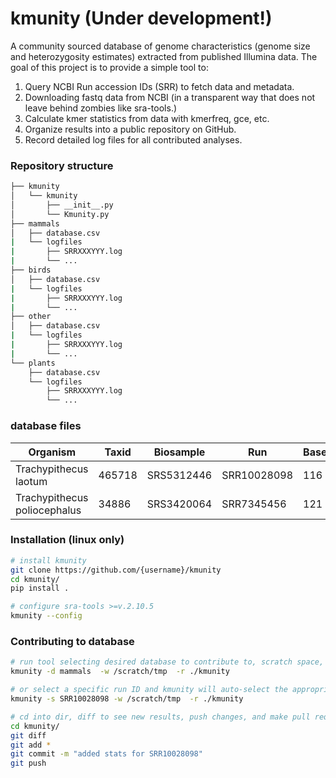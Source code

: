 # kmunity (Under development!)
A community sourced database of genome characteristics (genome size and heterozygosity estimates) extracted from published Illumina data. The goal of this project is to provide a simple tool to:

1. Query NCBI Run accession IDs (SRR) to fetch data and metadata. 
2. Downloading fastq data from NCBI (in a transparent way that does not leave behind zombies like sra-tools.)
3. Calculate kmer statistics from data with kmerfreq, gce, etc. 
4. Organize results into a public repository on GitHub.
5. Record detailed log files for all contributed analyses.


### Repository structure
```bash
├── kmunity
│   └── kmunity
│       ├── __init__.py
│       └── Kmunity.py
├── mammals
│   ├── database.csv
|   └── logfiles
|       ├── SRRXXXYYY.log
|       └── ...
├── birds
│   ├── database.csv
|   └── logfiles
|       ├── SRRXXXYYY.log
|       └── ...
├── other
│   ├── database.csv
|   └── logfiles
|       ├── SRRXXXYYY.log
|       └── ...
└── plants
    ├── database.csv
    └── logfiles
        ├── SRRXXXYYY.log
        └── ...
```


### database files

| Organism  | Taxid  |  Biosample  |   Run   |  Bases_Gb  |  Coverage |  Genome_Size   |  Heterozygosity  |
|   ---     |   ---  |     ---     |   ---   |    ---     |          ---             |          ---     |   ---         | 
|   Trachypithecus laotum         |   465718 |   SRS5312446    |  SRR10028098   |  116   |   ...    |   ...   |   ... |
|   Trachypithecus poliocephalus  |   34886  |   SRS3420064    |  SRR7345456    |  121   |   ...    |   ...   |  ... |


### Installation (linux only)
```bash
# install kmunity
git clone https://github.com/{username}/kmunity
cd kmunity/
pip install .

# configure sra-tools >=v.2.10.5
kmunity --config
```


### Contributing to database
```bash
# run tool selecting desired database to contribute to, scratch space, and repo location
kmunity -d mammals  -w /scratch/tmp  -r ./kmunity

# or select a specific run ID and kmunity will auto-select the appropriate database
kmunity -s SRR10028098 -w /scratch/tmp  -r ./kmunity

# cd into dir, diff to see new results, push changes, and make pull request on GitHub.
cd kmunity/
git diff 
git add *
git commit -m "added stats for SRR10028098"
git push
```
